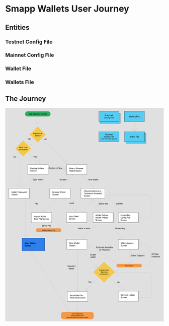 # Smapp Wallets User Journey

## Entities

### Testnet Config File
### Mainnet Config File
### Wallet File
### Wallets File

## The Journey
![](./resources/wallets_usage_flows.png)
